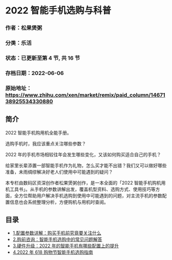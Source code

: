 # 2022 智能手机选购与科普

### 作者：松果煲粥

### 分类：乐活

### 状态：已更新至第 4 节, 共 16 节

### 存档日期：2022-06-06

### 原始地址：https://www.zhihu.com/xen/market/remix/paid_column/1467138925534330880


## 简介
2022 智能手机购用机全能手册。


选购手机时，我应该重点关注哪些参数？


2022 年的手机市场相较往年会发生哪些变化，又该如何购买适合自己的手机？


给家里长辈添置一部智能手机作为礼物，怎么买才能不出错？我们又可以做好哪些准备，未雨绸缪解决好老人们使用中可能遇到的疑问？


本专栏由数码区资深创作者松果煲粥创作，是一本全面的「2022 智能手机购机用机工具书」。从手机的参数讲解出发，覆盖机型资料、选购方式、使用技巧等方面，全方位帮助用户解决手机选购到使用中可能遇到的问题，对主流手机的参数配置信息也会系统整理分析，方便购机与用机时查阅。




## 目录
- [1.配置参数详解：购买手机前究竟要关注什么](1.配置参数详解：购买手机前究竟要关注什么.md)<!-- 2022-01-20 09:09 -->
- [2.购前咨询：智能手机选购中的常见问题解答](2.购前咨询：智能手机选购中的常见问题解答.md)<!-- 2022-02-22 05:43 -->
- [3.硬件升级：2022 年的智能手机有哪些配置上的提升](3.硬件升级：2022%20年的智能手机有哪些配置上的提升.md)<!-- 2022-04-26 09:19 -->
- [4.2022 年 618 购物节智能手机选购指南](4.2022%20年%20618%20购物节智能手机选购指南.md)<!-- 2022-06-06 04:46 -->